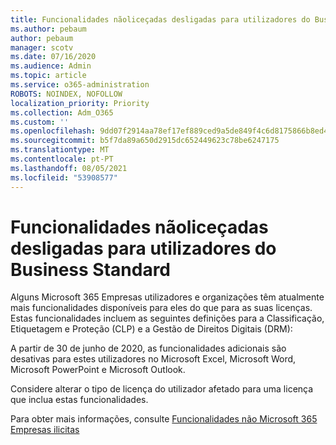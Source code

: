 ```yaml
---
title: Funcionalidades nãoliceçadas desligadas para utilizadores do Business Standard
ms.author: pebaum
author: pebaum
manager: scotv
ms.date: 07/16/2020
ms.audience: Admin
ms.topic: article
ms.service: o365-administration
ROBOTS: NOINDEX, NOFOLLOW
localization_priority: Priority
ms.collection: Adm_O365
ms.custom: ''
ms.openlocfilehash: 9dd07f2914aa78ef17ef889ced9a5de849f4c6d8175866b8ed4a41cbd28b9510
ms.sourcegitcommit: b5f7da89a650d2915dc652449623c78be6247175
ms.translationtype: MT
ms.contentlocale: pt-PT
ms.lasthandoff: 08/05/2021
ms.locfileid: "53908577"
---
```

# <a name="unlicensed-features-turned-off-for-business-standard-users"></a>Funcionalidades nãoliceçadas desligadas para utilizadores do Business Standard

Alguns Microsoft 365 Empresas utilizadores e organizações têm atualmente mais funcionalidades disponíveis para eles do que para as suas licenças. Estas funcionalidades incluem as seguintes definições para a Classificação, Etiquetagem e Proteção (CLP) e a Gestão de Direitos Digitais (DRM):
    
A partir de 30 de junho de 2020, as funcionalidades adicionais são desativas para estes utilizadores no Microsoft Excel, Microsoft Word, Microsoft PowerPoint e Microsoft Outlook.

Considere alterar o tipo de licença do utilizador afetado para uma licença que inclua estas funcionalidades. 

Para obter mais informações, consulte [Funcionalidades não Microsoft 365 Empresas ilicitas](https://support.microsoft.com/help/4568654/extra-features-to-be-turned-off-for-microsoft-365-business-standard?preview)